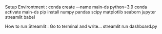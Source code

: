 Setup Environtment : conda create --name main-ds python=3.9 conda activate main-ds pip install numpy pandas scipy matplotlib seaborn jupyter streamlit babel

How to run Streamlit : Go to terminal and write... streamlit run dashboard.py
